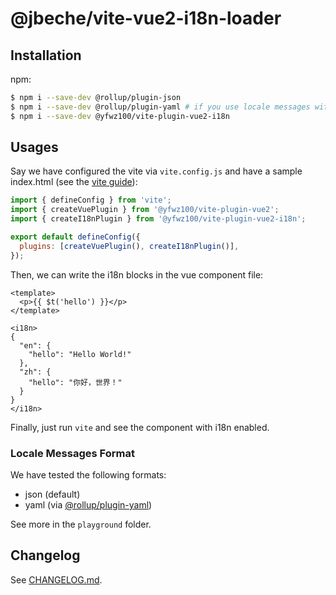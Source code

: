 # @jbeche/vite-vue2-i18n-loader

## Installation

npm:

```sh
$ npm i --save-dev @rollup/plugin-json
$ npm i --save-dev @rollup/plugin-yaml # if you use locale messages with YAML format
$ npm i --save-dev @yfwz100/vite-plugin-vue2-i18n
```

## Usages

Say we have configured the vite via `vite.config.js` and have a sample index.html (see the [vite guide](https://vitejs.dev/guide/)):

```js
import { defineConfig } from 'vite';
import { createVuePlugin } from '@yfwz100/vite-plugin-vue2';
import { createI18nPlugin } from '@yfwz100/vite-plugin-vue2-i18n';

export default defineConfig({
  plugins: [createVuePlugin(), createI18nPlugin()],
});
```

Then, we can write the i18n blocks in the vue component file:

```vue
<template>
  <p>{{ $t('hello') }}</p>
</template>

<i18n>
{
  "en": {
    "hello": "Hello World!"
  },
  "zh": {
    "hello": "你好，世界！"
  }
}
</i18n>
```

Finally, just run `vite` and see the component with i18n enabled.

### Locale Messages Format

We have tested the following formats:

- json (default)
- yaml (via [@rollup/plugin-yaml](https://www.npmjs.com/package/@rollup/plugin-yaml))

See more in the `playground` folder.

## Changelog

See [CHANGELOG.md](https://github.com/yfwz100/vite-plugin-vue2-i18n/blob/master/CHANGELOG.md).

[vite-plugin-vue2]: https://www.npmjs.com/package/vite-plugin-vue2 'the original vite-plugin-vue2'
